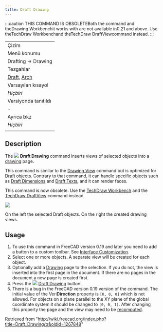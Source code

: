 ```yaml
---
title: Draft Drawing
---
```

:::caution
THIS COMMAND IS OBSOLETEBoth the command and theDrawing Workbenchit works with are not available in0.21 and above. Use theTechDraw Workbenchand theTechDraw DraftViewcommand instead.
:::

|  |
| --- |
| Çizim |
| Menü konumu |
| Drafting → Drawing |
| Tezgahlar |
| [Draft](/Draft_Workbench/tr "Draft Workbench/tr"), [Arch](/Arch_Workbench/tr "Arch Workbench/tr") |
| Varsayılan kısayol |
| *Hiçbiri* |
| Versiyonda tanıtıldı |
| - |
| Ayrıca bkz |
| *Hiçbiri* |
|  |

## Description

The ![](/images/Draft_Drawing.svg) **Draft Drawing** command inserts views of selected objects into a [drawing](/Drawing_Workbench "Drawing Workbench") page.

This command is similar to the [Drawing View](/Drawing_View "Drawing View") command but is optimized for [Draft](/Draft_Workbench "Draft Workbench") objects. Contrary to that command, it can handle specific objects such as [Draft Dimensions](/Draft_Dimension "Draft Dimension") and [Draft Texts](/Draft_Text "Draft Text"), and it can render faces.

This command is now obsolete. Use the [TechDraw Workbench](/TechDraw_Workbench "TechDraw Workbench") and the [TechDraw DraftView](/TechDraw_DraftView "TechDraw DraftView") command instead.

![](/images/Draft_drawing_example.jpg)

On the left the selected Draft objects. On the right the created drawing views.

## Usage

1. To use this command in FreeCAD version 0.19 and later you need to add a button to a custom toolbar. See [Interface Customization](/Interface_Customization "Interface Customization").
2. Select one or more objects. A separate view will be created for each object.
3. Optionally add a [Drawing](/Drawing_Workbench "Drawing Workbench") page to the selection. If you do not, the view is inserted into the first page in the document. If there are no pages in the document a new page is created first.
4. Press the ![](/images/Draft_Drawing.svg) [Draft Drawing](/Draft_Drawing "Draft Drawing") button.
5. There is a bug in the FreeCAD version 0.19 version of the command. The initial value of the Veri**Direction** property is `[0, 0, 0]` which is not allowed. For objects on a plane parallel to the XY plane of the global coordinate system it should be changed to `[0, 0, 1]`. After changing this property the page and the view may need to be [recomputed](/Std_Refresh "Std Refresh").

Retrieved from "<http://wiki.freecad.org/index.php?title=Draft_Drawing/tr&oldid=1267848>"